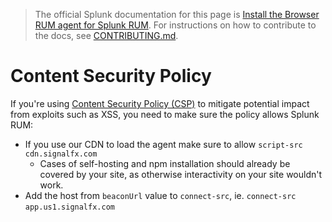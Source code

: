> The official Splunk documentation for this page is [Install the Browser RUM agent for Splunk RUM](https://quickdraw.splunk.com/redirect/?product=Observability&location=github.rum.get.started&version=current). For instructions on how to contribute to the docs, see [CONTRIBUTING.md](../CONTRIBUTING.md#documentation).

# Content Security Policy

If you're using [Content Security Policy (CSP)](https://developer.mozilla.org/en-US/docs/Web/HTTP/CSP) to mitigate potential impact from exploits such as XSS, you need to make sure the policy allows Splunk RUM:

- If you use our CDN to load the agent make sure to allow `script-src` `cdn.signalfx.com`
  - Cases of self-hosting and npm installation should already be covered by your site, as otherwise interactivity on your site wouldn't work.
- Add the host from `beaconUrl` value to `connect-src`, ie. `connect-src` `app.us1.signalfx.com`
